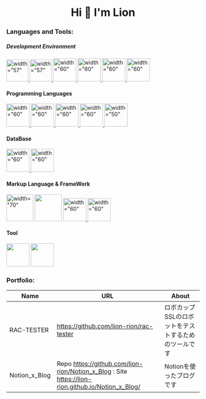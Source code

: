 
<h1 align="center">Hi 👋 I'm Lion</h1>
  
  <h3 style="align-items: center;">Languages and Tools:</h3>
  <h5 style="align-items: center;">Development Environment</h5>
  <div style="align-items: center;">
  <a href="https://github.com/" target="_blank"> <img src="https://user-images.githubusercontent.com/79553411/209908960-4f9291e7-69c2-4313-9405-52387ceb9f9a.svg" alt=width="57" height="57"/> </a>
  <a href="https://github.com/features/actions" target="_blank"> <img src="https://user-images.githubusercontent.com/79553411/209908880-efb9a544-133c-4033-ba54-7087b8ccd6d8.svg" alt=width="57" height="57"/> </a>
   <a href="https://git-scm.com/" target="_blank"> <img src="img/git-icon.svg" alt=width="60" height="60"/> </a>
  <a href="https://www.docker.com/" target="_blank"> <img src="img/docker-original-wordmark.svg" alt=width="60" height="60"/> </a>
  <a href="https://en.wikipedia.org/wiki/Tux_(mascot)" target="_blank"> <img src="img/linux-tux.svg" alt=width="60" height="60"/> </a>
  <a href="https://www.vim.org/)" target="_blank"> <img src="https://cdn-ssl-devio-img.classmethod.jp/wp-content/uploads/2018/09/vim-e1537247611733.png" alt=width="60" height="60"/> </a>
   
  

  </div>
  <h4 style="align-items: left;">Programming Languages</h4>
  <div style="align-items: left;">
  <a href="https://www.php.net/" target="_blank"> <img src="img/353261.png" alt=width="60" height="60"/> </a>
    <a href="https://www.python.org" target="_blank"> <img src="img/python.svg" alt=width="60" height="60"/> </a>
  <a href="https://docs.microsoft.com/ja-jp/cpp/c-language/c-language-reference?view=msvc-170" target="_blank"> <img src="https://cdn.icon-icons.com/icons2/2415/PNG/512/c_original_logo_icon_146611.png" alt=width="60" height="60"/> </a>
  <a href="https://go.dev/" target="_blank"> <img src="https://user-images.githubusercontent.com/79553411/199652426-019015d5-ff7d-440a-abf8-36271a7eb599.svg" alt=width="60" height="60"/> </a>
   <a href="https://www.javascript.com/" target="_blank"> <img src="https://user-images.githubusercontent.com/79553411/209907983-e7cc233b-48de-435d-99be-32a47addfbb1.svg" alt=width="50" height="60"/> </a>

  </div>
  <h4 style="align-items: left;">DataBase</h4>
  <div style="align-items: left;">
  <a href="https://www.sqlite.org/index.html" target="_blank"> <img src="https://user-images.githubusercontent.com/79553411/209907293-5d91c4bd-0667-432f-8fe5-d56fbd7e8012.png" alt=width="60" height="60"/> </a>
    <a href="https://dev.mysql.com/" target="_blank"><img src="https://user-images.githubusercontent.com/79553411/209907119-f74d0edd-2acc-48f1-81ce-92cfbd316c82.png"  alt=width="60" height="60"></a>
  </div>

  </div>
  <h4 style="align-items: left;">Markup Language & FrameWork</h4>
  <div style="align-items: left;">
    <a href="https://html.spec.whatwg.org/#toc-introduction" target="_blank"><img src="img/html-5.svg"  alt=width="70" height="70"></a>
    <a href="https://www.w3.org/TR/CSS/" target="_blank"><img src="img/css-3.svg" alt="" alt=width="70" height="70" ></a>
    <a href="https://laravel.com/" target="_blank"> <img src="img/laravel.svg" alt=width="60" height="60"/> </a>
   <a href="https://wordpress.com/ja/" target="_blank"><img src="https://user-images.githubusercontent.com/79553411/209907375-d4a24e17-9389-47bd-98b9-d5f83316a383.png" alt=width="60" height="60"/> </a>

 <h4 style="align-items: left;">Tool</h4>
  <a href="https://www.zaproxy.org/" target="_blank"><img src="https://user-images.githubusercontent.com/79553411/210008597-89467c2b-5f69-4955-ad8f-f8d1f21101f4.png" width="60" height="60"></a>  
  <a href="https://portswigger.net/burp" target="_blank"><img src="https://user-images.githubusercontent.com/79553411/210008743-d4cb6583-07cf-48d3-a69f-ead0f177ab8e.png" width="60" height="60"></a>
  
  </div>
   <h3 style="align-items: left;">Portfolio:</h3> 


| Name | URL | About | 
| ---- | ---- | ---- |
|  RAC-TESTER  |  https://github.com/lion-rion/rac-tester  | ロボカップSSLのロボットをテストするためのツールです|
|  Notion_x_Blog  |  Repo https://github.com/lion-rion/Notion_x_Blog : Site https://lion-rion.github.io/Notion_x_Blog/ | Notionを使ったブログです| 

